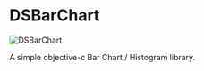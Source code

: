 DSBarChart
==========


<img src="https://raw.github.com/dhilipsiva/DSBarChart/master/DSBarChart.png"
 alt="DSBarChart" title="A simple objective-c Bar Chart / Histogram library." align="canter"/>
 
 
 <script>
 alert("Welcome");
 </script>


A simple objective-c Bar Chart / Histogram library.
